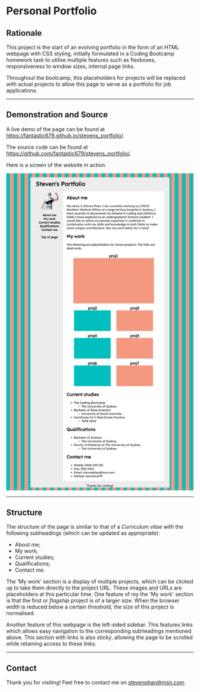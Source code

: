 # Personal Portfolio

## Rationale

This project is the start of an evolving portfolio in the form of an HTML webpage with CSS styling, initially formulated in a Coding Bootcamp homework task to utilise multiple features such as flexboxes, responsiveness to window sizes, internal page links.

Throughout the bootcamp, this placeholders for projects will be replaced with actual projects to allow this page to serve as a portfolio for job applications.

---

## Demonstration and Source

A live demo of the page can be found at https://fantastic679.github.io/stevens_portfolio/.

The source code can be found at https://github.com/fantastic679/stevens_portfolio/.

Here is a screen of the website in action.

![Screenshot of Steven's Portfolio as of 09/12/2021](/assets/images/screenshot.png?raw=true)

---

## Structure

The structure of the page is similar to that of a *Curriculum vitae* with the following subheadings (which can be updated as appropriate):

* About me;
* My work;
* Current studies;
* Qualifications;
* Contact me.

The 'My work' section is a display of multiple projects, which can be clicked up to take them directly to the project URL. These images and URLs are placeholders at this particular time. One feature of my the 'My work' section is that the first or *flagship* project is of a larger size. When the browser width is reduced below a certain threshold, the size of this project is normalised.

Another feature of this webpage is the left-sided sidebar. This features links which allows easy navigation to the corresponding subheadings mentioned above. This section with links is also *sticky*, allowing the page to be scrolled while retaining access to these links.

---

## Contact

Thank you for visiting! Feel free to contact me on stevenphan@msn.com.